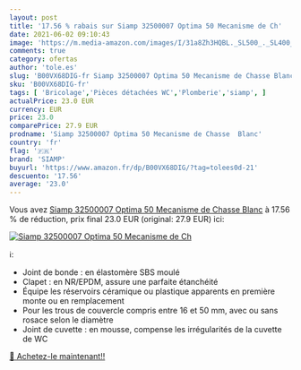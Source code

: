 ```yaml
---
layout: post
title: '17.56 % rabais sur Siamp 32500007 Optima 50 Mecanisme de Ch'
date: 2021-06-02 09:10:43
image: 'https://m.media-amazon.com/images/I/31a8Zh3HQBL._SL500_._SL400_.jpg'
comments: true
category: ofertas
author: 'tole.es'
slug: 'B00VX68DIG-fr Siamp 32500007 Optima 50 Mecanisme de Chasse Blanc'
sku: 'B00VX68DIG-fr'
tags: [ 'Bricolage','Pièces détachées WC','Plomberie','siamp', ]
actualPrice: 23.0 EUR
currency: EUR
price: 23.0
comparePrice: 27.9 EUR
prodname: 'Siamp 32500007 Optima 50 Mecanisme de Chasse  Blanc'
country: 'fr'
flag: '🇫🇷'
brand: 'SIAMP'
buyurl: 'https://www.amazon.fr/dp/B00VX68DIG/?tag=tolees0d-21'
descuento: '17.56'
average: '23.0'
---
```


Vous avez [Siamp 32500007 Optima 50 Mecanisme de Chasse  Blanc](https://www.amazon.fr/dp/B00VX68DIG/?tag=tolees0d-21)  à  17.56 % de réduction, prix final  23.0 EUR (original: 27.9 EUR) ici:

[![Siamp 32500007 Optima 50 Mecanisme de Ch](https://m.media-amazon.com/images/I/31a8Zh3HQBL._SL500_._SL400_.jpg)](https://www.amazon.fr/dp/B00VX68DIG/?tag=tolees0d-21)

ℹ️:

- Joint de bonde : en élastomère SBS moulé
- Clapet : en NR/EPDM, assure une parfaite étanchéité
- Équipe les réservoirs céramique ou plastique apparents en première monte ou en remplacement
- Pour les trous de couvercle compris entre 16 et 50 mm, avec ou sans rosace selon le diamètre
- Joint de cuvette : en mousse, compense les irrégularités de la cuvette de WC

[🛒 Achetez-le maintenant!!](https://www.amazon.fr/dp/B00VX68DIG/?tag=tolees0d-21)
